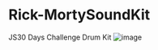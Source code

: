 # Rick-MortySoundKit
JS30 Days Challenge Drum Kit 
![image](https://user-images.githubusercontent.com/43622925/114936609-a335b680-9e0a-11eb-8bc3-6d044e5c87d6.png)
